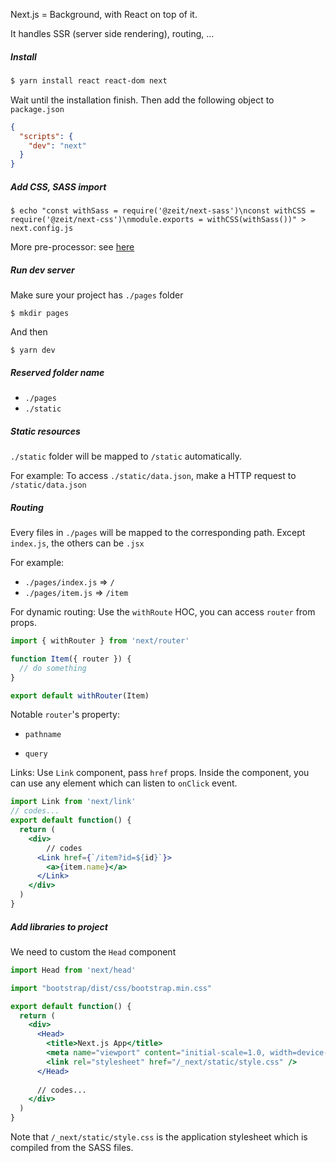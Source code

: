 Next.js = Background, with React on top of it.

It handles SSR (server side rendering), routing, ...

##### Install

```bash
$ yarn install react react-dom next
```

Wait until the installation finish. Then add the following object to `package.json`

```json
{
  "scripts": {
    "dev": "next"
  }
}
```

##### Add CSS, SASS import

```shell
$ echo "const withSass = require('@zeit/next-sass')\nconst withCSS = require('@zeit/next-css')\nmodule.exports = withCSS(withSass())" > next.config.js
```

More pre-processor: see [here](https://github.com/zeit/next.js/#importing-css--sass--less--stylus-files)

##### Run dev server

Make sure your project has `./pages` folder

```shell
$ mkdir pages
```

And then

```shell
$ yarn dev
```

##### Reserved folder name

* `./pages`
* `./static`

##### Static resources

`./static` folder will be mapped to `/static` automatically.

For example: To access `./static/data.json`, make a HTTP request to `/static/data.json`

##### Routing

Every files in `./pages` will be mapped to the corresponding path. Except `index.js`, the others can be `.jsx`

For example: 

* `./pages/index.js` => `/`
* `./pages/item.js` => `/item`

For dynamic routing: Use the `withRoute` HOC, you can access `router` from props.

```jsx
import { withRouter } from 'next/router'

function Item({ router }) {
  // do something
}

export default withRouter(Item)
```

Notable `router`'s  property:

* `pathname`

* `query`

Links: Use `Link` component, pass `href` props. Inside the component, you can use any element which can listen to `onClick` event.

```jsx
import Link from 'next/link'
// codes...
export default function() {
  return (
  	<div>
    	// codes
      <Link href={`/item?id=${id}`}>
        <a>{item.name}</a>
      </Link>
    </div>
  )
}
```

##### Add libraries to project

We need to custom the `Head` component

```jsx
import Head from 'next/head'

import "bootstrap/dist/css/bootstrap.min.css"

export default function() {
  return (
  	<div>
      <Head>
        <title>Next.js App</title>
        <meta name="viewport" content="initial-scale=1.0, width=device-width" />
        <link rel="stylesheet" href="/_next/static/style.css" />
      </Head>
      
      // codes...
    </div>
  )
}
```

Note that `/_next/static/style.css` is the application stylesheet which is compiled from the SASS files.

